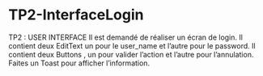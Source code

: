 # TP2-InterfaceLogin

TP2 : USER INTERFACE
Il est demandé de réaliser un écran de login. Il contient deux EditText un pour le user_name et l’autre pour le password. Il contient deux Buttons , un
pour valider l’action et l’autre pour l’annulation.
Faites un Toast pour afficher l’information.
